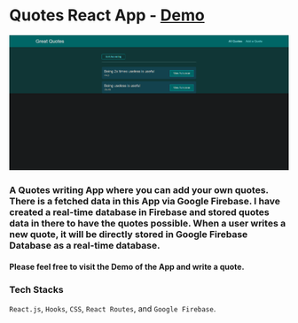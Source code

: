 # Quotes React App - [Demo](https://quotes-react-app-chi.vercel.app/quotes)

![Screenshot](./src/picture.png)

### A Quotes writing App where you can add your own quotes. There is a fetched data in this App via Google Firebase. I have created a real-time database in Firebase and stored quotes data in there to have the quotes possible. When a user writes a new quote, it will be directly stored in Google Firebase Database as a real-time database.

#### Please feel free to visit the Demo of the App and write a quote.

### Tech Stacks

`React.js`, `Hooks`, `CSS`, `React Routes`, and `Google Firebase`.
